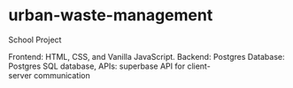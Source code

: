# urban-waste-management
School Project 

Frontend: HTML, CSS, and Vanilla JavaScript.
Backend: Postgres
Database: Postgres SQL database,
APIs: superbase API for client-server communication
